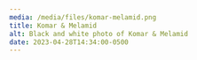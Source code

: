 ```yaml
---
media: /media/files/komar-melamid.png
title: Komar & Melamid
alt: Black and white photo of Komar & Melamid
date: 2023-04-28T14:34:00-0500
---
```

